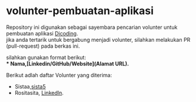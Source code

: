 # volunter-pembuatan-aplikasi
Repository ini digunakan sebagai sayembara pencarian volunter untuk pembuatan aplikasi [Dicoding](www.Dicoding.com).<br>
jika anda tertarik untuk bergabung menjadi volunter, silahkan melakukan PR (pull-request) pada berkas ini.
<br>

silahkan gunakan format berikut:<br>
**\* Nama,[Linkedin/GitHub/Website](Alamat URL).**

Berikut adlah daftar Volunter yang diterima:
* Sistaa,[sista5](https://sista.or.id)
* Rositasita, [LinkedIn](https://www.linkedin.com/in/sitarosita/).


